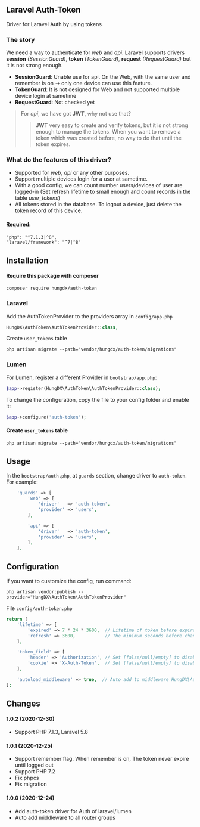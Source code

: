 ## Laravel Auth-Token
Driver for Laravel Auth by using tokens

### The story
We need a way to authenticate for *web* and *api*. Laravel supports drivers **session** *(SessionGuard)*, **token** *(TokenGuard)*, **request** *(RequestGuard)* but it is not strong enough.
 - **SessionGuard**: Unable use for api. On the Web, with the same user and remember is on -> only one device can use this feature.
 - **TokenGuard**: It is not designed for Web and not supported multiple device login at sametime 
 - **RequestGuard**: Not checked yet

> For *api*, we have got **JWT**, why not use that?
>> **JWT** very easy to create and verify tokens, but it is not strong enough to manage the tokens. When you want to remove a token which was created before, no way to do that until the token expires.      


### What do the features of this driver?
 - Supported for *web*, *api* or any other purposes.
 - Support multiple devices login for a user at sametime.
 - With a good config, we can count number users/devices of user are logged-in (Set refresh lifetime to small enough and count records in the table *user_tokens*)
 - All tokens stored in the database. To logout a device, just delete the token record of this device. 

#### Required:
    "php": "^7.1.3|^8",
    "laravel/framework": "^7|^8"

  
  
## Installation

#### Require this package with composer

```shell
composer require hungdx/auth-token
```

### Laravel
Add the AuthTokenProvider to the providers array in `config/app.php`

```php
HungDX\AuthToken\AuthTokenProvider::class,
```

Create `user_tokens` table
```shell
php artisan migrate --path="vendor/hungdx/auth-token/migrations"
```

### Lumen

For Lumen, register a different Provider in `bootstrap/app.php`:

```php
$app->register(HungDX\AuthToken\AuthTokenProvider::class);
```

To change the configuration, copy the file to your config folder and enable it:

```php
$app->configure('auth-token');
```

#### Create `user_tokens` table
```shell
php artisan migrate --path="vendor/hungdx/auth-token/migrations"
```
  
  
## Usage

In the `bootstrap/auth.php`, at `guards` section,  change driver to `auth-token`. For example:

```php
    'guards' => [
        'web' => [
            'driver'   => 'auth-token',
            'provider' => 'users',
        ],

        'api' => [
            'driver'   => 'auth-token',
            'provider' => 'users',
        ],
    ],
```
  
  
## Configuration

If you want to customize the config, run command:

```shell
php artisan vendor:publish --provider="HungDX\AuthToken\AuthTokenProvider"
```

File `config/auth-token.php`
```php
return [
    'lifetime' => [
        'expired' => 7 * 24 * 3600,  // Lifetime of token before expired. Default 7 days
        'refresh' => 3600,           // The minimum seconds before changing the token. Default 1 hour
    ],

    'token_field' => [
        'header' => 'Authorization', // Set [false/null/empty] to disable send token to response header  
        'cookie' => 'X-Auth-Token',  // Set [false/null/empty] to disable send token to response cookie
    ],

    'autoload_middleware' => true,  // Auto add to middleware HungDX\AuthToken\AuthTokenMiddleware to every request
];
```
  
  
## Changes
#### 1.0.2 (2020-12-30)
 * Support PHP 7.1.3, Laravel 5.8

#### 1.0.1 (2020-12-25)
 * Support remember flag. When remember is on, The token never expire until logged out
 * Support PHP 7.2
 * Fix phpcs
 * Fix migration

#### 1.0.0 (2020-12-24)
 * Add auth-token driver for Auth of laravel/lumen
 * Auto add middleware to all router groups
